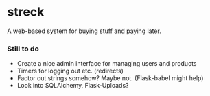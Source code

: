 streck
======

A web-based system for buying stuff and paying later.

### Still to do

* Create a nice admin interface for managing users and products
* Timers for logging out etc. (redirects)
* Factor out strings somehow? Maybe not. (Flask-babel might help)
* Look into SQLAlchemy, Flask-Uploads?
